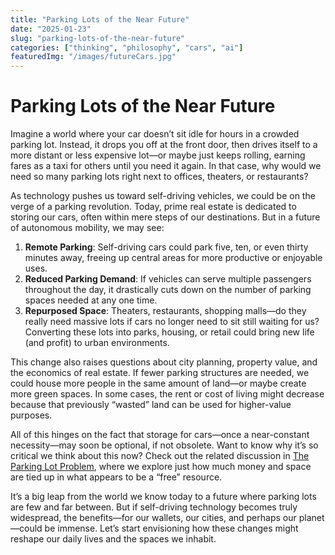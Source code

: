 ```yaml
---
title: "Parking Lots of the Near Future"
date: "2025-01-23"
slug: "parking-lots-of-the-near-future"
categories: ["thinking", "philosophy", "cars", "ai"]
featuredImg: "/images/futureCars.jpg"
---
```


# Parking Lots of the Near Future

Imagine a world where your car doesn’t sit idle for hours in a crowded parking lot. Instead, it drops you off at the front door, then drives itself to a more distant or less expensive lot—or maybe just keeps rolling, earning fares as a taxi for others until you need it again. In that case, why would we need so many parking lots right next to offices, theaters, or restaurants?

As technology pushes us toward self-driving vehicles, we could be on the verge of a parking revolution. Today, prime real estate is dedicated to storing our cars, often within mere steps of our destinations. But in a future of autonomous mobility, we may see:

1. **Remote Parking**: Self-driving cars could park five, ten, or even thirty minutes away, freeing up central areas for more productive or enjoyable uses.  
2. **Reduced Parking Demand**: If vehicles can serve multiple passengers throughout the day, it drastically cuts down on the number of parking spaces needed at any one time.  
3. **Repurposed Space**: Theaters, restaurants, shopping malls—do they really need massive lots if cars no longer need to sit still waiting for us? Converting these lots into parks, housing, or retail could bring new life (and profit) to urban environments.  

This change also raises questions about city planning, property value, and the economics of real estate. If fewer parking structures are needed, we could house more people in the same amount of land—or maybe create more green spaces. In some cases, the rent or cost of living might decrease because that previously “wasted” land can be used for higher-value purposes.

All of this hinges on the fact that storage for cars—once a near-constant necessity—may soon be optional, if not obsolete. Want to know why it’s so critical we think about this now? Check out the related discussion in [The Parking Lot Problem](the-parking-lot-problem), where we explore just how much money and space are tied up in what appears to be a “free” resource.

It’s a big leap from the world we know today to a future where parking lots are few and far between. But if self-driving technology becomes truly widespread, the benefits—for our wallets, our cities, and perhaps our planet—could be immense. Let’s start envisioning how these changes might reshape our daily lives and the spaces we inhabit.